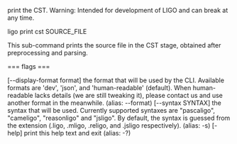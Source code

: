 print the CST. Warning: Intended for development of LIGO and can break
at any time.

ligo print cst SOURCE_FILE

This sub-command prints the source file in the CST stage, obtained after
preprocessing and parsing.

=== flags ===

\[\--display-format format\] the format that will be used by the CLI.
Available formats are \'dev\', \'json\', and \'human-readable\'
(default). When human-readable lacks details (we are still tweaking it),
please contact us and use another format in the meanwhile. (alias:
\--format) \[\--syntax SYNTAX\] the syntax that will be used. Currently
supported syntaxes are \"pascaligo\", \"cameligo\", \"reasonligo\" and
\"jsligo\". By default, the syntax is guessed from the extension (.ligo,
.mligo, .religo, and .jsligo respectively). (alias: -s) \[-help\] print
this help text and exit (alias: -?)
